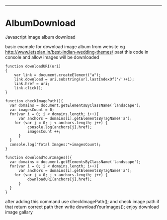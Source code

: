 ---
# AlbumDownload
Javascript image album download


basic example for download image album from website
eg  http://www.letsplan.in/best-indian-wedding-themes/
past this code in console and allow images will be downloaded

```
function downloadURI(uri) 
{
    var link = document.createElement("a");
    link.download = uri.substring(url.lastIndexOf('/')+1);
    link.href = uri;
    link.click();
}
```
```
function checkImagePath(){
  var domains = document.getElementsByClassName('landscape');
  var imagesCount = 0;
  for(var i = 0; i < domains.length; i++){
      var anchors = domains[i].getElementsByTagName('a');
    for (var j = 0; j < anchors.length; j++) {
          console.log(anchors[j].href);
          imagesCount ++;
      }
  }
  console.log("Total Images:"+imagesCount);
}
```

```
function downloadYourImages(){
  var domains = document.getElementsByClassName('landscape');
  for(var i = 0; i < domains.length; i++){
      var anchors = domains[i].getElementsByTagName('a');
    for (var j = 0; j < anchors.length; j++) {
          downloadURI(anchors[j].href);
      }
  }   
}
```

after adding this command use 
checkImagePath(); and check image path
if that return correct path then write
downloadYourImages();
enjoy download image gallary
